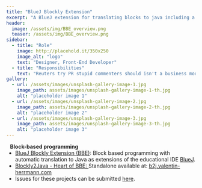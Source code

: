 ```yaml
---
title: "BlueJ Blockly Extension"
excerpt: "A BlueJ extension for translating blocks to java including a library for simple game development."
header:
  image: /assets/img/BBE_overview.png
  teaser: /assets/img/BBE_overview.png
sidebar:
  - title: "Role"
    image: http://placehold.it/350x250
    image_alt: "logo"
    text: "Designer, Front-End Developer"
  - title: "Responsibilities"
    text: "Reuters try PR stupid commenters should isn't a business model"
gallery:
  - url: /assets/images/unsplash-gallery-image-1.jpg
    image_path: assets/images/unsplash-gallery-image-1-th.jpg
    alt: "placeholder image 1"
  - url: /assets/images/unsplash-gallery-image-2.jpg
    image_path: assets/images/unsplash-gallery-image-2-th.jpg
    alt: "placeholder image 2"
  - url: /assets/images/unsplash-gallery-image-3.jpg
    image_path: assets/images/unsplash-gallery-image-3-th.jpg
    alt: "placeholder image 3"
---
```




<h4 style="margin:0 10px 0;">Block-based programming</h4>

<ul style="margin:0 0 5px;">
  <li><a href="https://github.com/ValentinHerrmann/BlueJBlocklyExtension"><autocolor>BlueJ Blockly Extension (BBE)</autocolor></a>: Block based programming with automatic translation to Java as extensions of the educational IDE <a href="https://www.bluej.org/"><autocolor>BlueJ</autocolor></a>.</li>
  <li><a href="https://github.com/ValentinHerrmann/Blockly2Java"><autocolor>Blockly2Java - Heart of BBE: </autocolor></a>Standalone available at: <a href="https://b2j.valentin-herrmann.com/"><autocolor>b2j.valentin-herrmann.com</autocolor></a></li> 
  <li>Issues for these projects can be submitted <a href="https://github.com/users/ValentinHerrmann/projects/1"><autocolor>here</autocolor></a>.</li>
</ul>